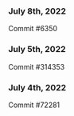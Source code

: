 ### July 8th, 2022

Commit #6350

### July 5th, 2022

Commit #314353


### July 4th, 2022

Commit #72281
